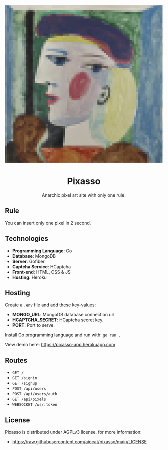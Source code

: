<!--
 Copyright (C) 2022 aiocat
 
 This program is free software: you can redistribute it and/or modify
 it under the terms of the GNU Affero General Public License as
 published by the Free Software Foundation, either version 3 of the
 License, or (at your option) any later version.
 
 This program is distributed in the hope that it will be useful,
 but WITHOUT ANY WARRANTY; without even the implied warranty of
 MERCHANTABILITY or FITNESS FOR A PARTICULAR PURPOSE.  See the
 GNU Affero General Public License for more details.
 
 You should have received a copy of the GNU Affero General Public License
 along with this program.  If not, see <http://www.gnu.org/licenses/>.
-->

<div align="center">

![Logo](/static/img/pixasso.png)
# Pixasso
Anarchic pixel art site with only one rule.

</div>

## Rule
You can insert only one pixel in 2 second.

## Technologies

- **Programming Language**: Go
- **Database**: MongoDB
- **Server**: Gofiber
- **Captcha Service**: HCaptcha
- **Front-end**: HTML, CSS & JS
- **Hosting**: Heroku

## Hosting

Create a `.env` file and add these key-values:

- **MONGO_URL**: MongoDB database connection url.
- **HCAPTCHA_SECRET**: HCaptcha secret key.
- **PORT**: Port to serve.

Install Go programming language and run with: `go run .`

View demo here: https://pixasso-app.herokuapp.com

## Routes

- `GET /`
- `GET /signin`
- `GET /signup`
- `POST /api/users`
- `POST /api/users/auth`
- `GET /api/pixels`
- `WEBSOCKET /ws/:token`

## License
Pixasso is distributed under AGPLv3 license. for more information:

- https://raw.githubusercontent.com/aiocat/pixasso/main/LICENSE